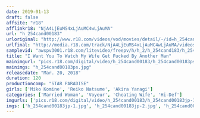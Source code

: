 ```yaml
---
date: 2019-01-13
draft: false
affsite: "r18"
afflinkr18: "NjA4LjEuMS4xLjAuMC4wLjAuMA"
url: "h_254cand00183"
urloriginal: "http://www.r18.com/videos/vod/movies/detail/-/id=h_254cand00183"
urlfinal: "http://media.r18.com/track/NjA4LjEuMS4xLjAuMC4wLjAuMA/videos/vod/movies/detail/-/id=h_254cand00183"
samplevid: "awspv3001.r18.com/litevideo/freepv/h/h_2/h_254cand183/h_254cand183_dmb_w.mp4"
title: "I Want You To Watch My Wife Get Fucked By Another Man"
mainimgurl: "pics.r18.com/digital/video/h_254cand00183/h_254cand00183ps.jpg"
mainimgs: "h_254cand00183ps.jpg"
releasedate: "Mar. 20, 2018"
duration: 120
productioncomp: "STAR PARADISE"
girls: ['Miko Komine', 'Reiko Natsume', 'Akira Yanagi']
categories: ['Married Woman', 'Voyeur', 'Cheating Wife', 'Hi-Def']
imgurls: ['pics.r18.com/digital/video/h_254cand00183/h_254cand00183jp-1.jpg', 'pics.r18.com/digital/video/h_254cand00183/h_254cand00183jp-2.jpg', 'pics.r18.com/digital/video/h_254cand00183/h_254cand00183jp-3.jpg', 'pics.r18.com/digital/video/h_254cand00183/h_254cand00183jp-4.jpg', 'pics.r18.com/digital/video/h_254cand00183/h_254cand00183jp-5.jpg', 'pics.r18.com/digital/video/h_254cand00183/h_254cand00183jp-6.jpg', 'pics.r18.com/digital/video/h_254cand00183/h_254cand00183jp-7.jpg', 'pics.r18.com/digital/video/h_254cand00183/h_254cand00183jp-8.jpg', 'pics.r18.com/digital/video/h_254cand00183/h_254cand00183jp-9.jpg', 'pics.r18.com/digital/video/h_254cand00183/h_254cand00183jp-10.jpg', 'pics.r18.com/digital/video/h_254cand00183/h_254cand00183jp-11.jpg', 'pics.r18.com/digital/video/h_254cand00183/h_254cand00183jp-12.jpg', 'pics.r18.com/digital/video/h_254cand00183/h_254cand00183jp-13.jpg', 'pics.r18.com/digital/video/h_254cand00183/h_254cand00183jp-14.jpg', 'pics.r18.com/digital/video/h_254cand00183/h_254cand00183jp-15.jpg', 'pics.r18.com/digital/video/h_254cand00183/h_254cand00183jp-16.jpg', 'pics.r18.com/digital/video/h_254cand00183/h_254cand00183jp-17.jpg', 'pics.r18.com/digital/video/h_254cand00183/h_254cand00183jp-18.jpg', 'pics.r18.com/digital/video/h_254cand00183/h_254cand00183jp-19.jpg', 'pics.r18.com/digital/video/h_254cand00183/h_254cand00183jp-20.jpg']
imgs: ['h_254cand00183jp-1.jpg', 'h_254cand00183jp-2.jpg', 'h_254cand00183jp-3.jpg', 'h_254cand00183jp-4.jpg', 'h_254cand00183jp-5.jpg', 'h_254cand00183jp-6.jpg', 'h_254cand00183jp-7.jpg', 'h_254cand00183jp-8.jpg', 'h_254cand00183jp-9.jpg', 'h_254cand00183jp-10.jpg', 'h_254cand00183jp-11.jpg', 'h_254cand00183jp-12.jpg', 'h_254cand00183jp-13.jpg', 'h_254cand00183jp-14.jpg', 'h_254cand00183jp-15.jpg', 'h_254cand00183jp-16.jpg', 'h_254cand00183jp-17.jpg', 'h_254cand00183jp-18.jpg', 'h_254cand00183jp-19.jpg', 'h_254cand00183jp-20.jpg']
---
```

